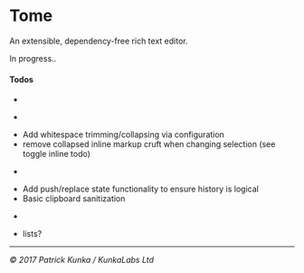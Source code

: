 # Tome
An extensible, dependency-free rich text editor.

In progress..

#### Todos

- ~~~Ensure active markups are always accurate on set selection~~~
- ~~~Add line-break functionality~~~
- Add whitespace trimming/collapsing via configuration
- remove collapsed inline markup cruft when changing selection (see toggle inline todo)
- ~~~Increase plain text block break to two newline chars~~~
- Add push/replace state functionality to ensure history is logical
- Basic clipboard sanitization
- ~~~Create facade and public API~~~
- lists?

---
*&copy; 2017 Patrick Kunka / KunkaLabs Ltd*
